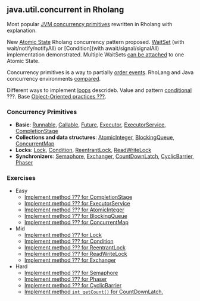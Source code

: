 ## java.util.concurrent in Rholang

Most popular [JVM concurrency primitives](https://docs.oracle.com/javase/9/docs/api/java/util/concurrent/package-summary.html) rewritten in Rholang with explanation. 

New [Atomic State](docs/atomic-state.md) Rholang concurrency pattern proposed. [WaitSet](wait-set.md) (with wait/notify/notifyAll) or [Condition](with await/signal/signalAll) implementation demonstrated. Multiple WaitSets [can be attached](???) to one Atomic State.

Concurrency primitives is a way to partially [order events](events-ordering.md). RhoLang and Java concurrency environments [compared](compare.md).

Different ways to implement [loops](loops.md) descrideb. Value and pattern [conditional](branches.md)  ???.
Base [Object-Oriented practices ???](oop.md).    
  
###  Concurrency Primitives
  - **Basic**: [Runnable](Runnable+Callable+Executor+Future.md#runnable), [Callable](Runnable+Callable+Executor+Future.md#callable), [Future](Runnable+Callable+Executor+Future.md#future), [Executor](Runnable+Callable+Executor+Future.md#executor), [ExecutorService](ExecutorService.md), [CompletionStage](CompletionStage.md)   
  - **Collections and data structures**: [AtomicInteger](AtomicInteger.md), [BlockingQueue](BlockingQueue.md), [ConcurrentMap](ConcurrentMap.md)   
  - **Locks**: [Lock](Lock.md), [Condition](Condition.md), [ReentrantLock](ReentrantLock.md), [ReadWriteLock](ReadWriteLock.md)   
  - **Synchronizers**: [Semaphore](Semaphore.md), [Exchanger](Exchanger.md), [CountDownLatch](CountDownLatch.md), [CyclicBarrier](CyclicBarrier.md), [Phaser](Phaser.md) 
###  Exercises   
- Easy
  - [Implement method ??? for CompletionStage](CompletionStage.md#exercise)   
  - [Implement method ??? for ExecutorService](ExecutorService.md#exercise)     
  - [Implement method ??? for AtomicInteger](AtomicInteger.md#exercise)   
  - [Implement method ??? for BlockingQueue](BlockingQueue.md#exercise)   
  - [Implement method ??? for ConcurrentMap](ConcurrentMap.md#exercise)   
- Mid
  - [Implement method ??? for Lock](Lock.md#exercise)   
  - [Implement method ??? for Condition](Condition.md#exercise)   
  - [Implement method ??? for ReentrantLock](ReentrantLock.md#exercise)   
  - [Implement method ??? for ReadWriteLock](ReadWriteLock.md#exercise)     
  - [Implement method ??? for Exchanger](Exchanger.md#exercise)   
- Hard
  - [Implement method ??? for Semaphore](Semaphore.md#exercise)   
  - [Implement method ??? for Phaser](Phaser.md#exercise)   
  - [Implement method ??? for CyclicBarrier](CyclicBarrier.md#exercise)   
  - [Implement method ```int getCount()``` for CountDownLatch.](CountDownLatch.md#exercise)       

